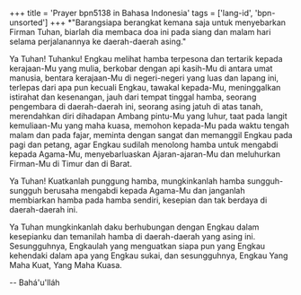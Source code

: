 +++
title = 'Prayer bpn5138 in Bahasa Indonesia'
tags = ['lang-id', 'bpn-unsorted']
+++
*"Barangsiapa berangkat kemana saja untuk menyebarkan Firman Tuhan, biarlah dia membaca doa ini pada siang dan malam hari selama perjalanannya ke daerah-daerah asing."

Ya Tuhan! Tuhanku! Engkau melihat hamba terpesona dan tertarik kepada kerajaan-Mu yang mulia, berkobar dengan api kasih-Mu di antara umat manusia, bentara kerajaan-Mu di negeri-negeri yang luas dan lapang ini, terlepas dari apa pun kecuali Engkau, tawakal kepada-Mu, meninggalkan istirahat dan kesenangan, jauh dari tempat tinggal hamba, seorang pengembara di daerah-daerah ini, seorang asing jatuh di atas tanah, merendahkan diri dihadapan Ambang pintu-Mu yang luhur, taat pada langit kemuliaan-Mu yang maha kuasa, memohon kepada-Mu pada waktu tengah malam dan pada fajar, meminta dengan sangat dan memanggil Engkau pada pagi dan petang, agar Engkau sudilah menolong hamba untuk mengabdi kepada Agama-Mu, menyebarluaskan Ajaran-ajaran-Mu dan meluhurkan Firman-Mu di Timur dan di Barat.

Ya Tuhan! Kuatkanlah punggung hamba, mungkinkanlah hamba sungguh-sungguh berusaha mengabdi kepada Agama-Mu dan janganlah membiarkan hamba pada hamba sendiri, kesepian dan tak berdaya di daerah-daerah ini.

Ya Tuhan mungkinkanlah daku berhubungan dengan Engkau dalam kesepianku dan temanilah hamba di daerah-daerah yang asing ini. Sesungguhnya, Engkaulah yang menguatkan siapa pun yang Engkau kehendaki dalam apa yang Engkau sukai, dan sesungguhnya, Engkau Yang Maha Kuat, Yang Maha Kuasa.

-- Bahá'u'lláh
